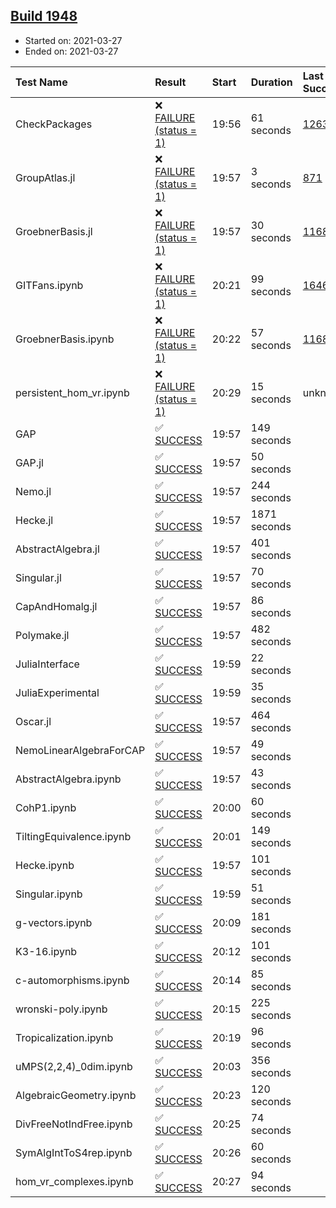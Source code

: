 ## [Build 1948](https://oscarci.mathematik.uni-kl.de/job/oscar-stable/1948/)

* Started on: 2021-03-27
* Ended on: 2021-03-27

| Test Name    | Result | Start | Duration | Last Success | First Failure |
|:-------------|:-------|:------|:---------|:-------------|:--------------|
| CheckPackages | ❌ [FAILURE (status = 1)](https://oscarci.mathematik.uni-kl.de/job/oscar-stable/1948/artifact/logs/build-1948/CheckPackages.log) | 19:56 | 61 seconds | [1263](https://oscarci.mathematik.uni-kl.de/job/oscar-stable/1263/) | [1264](https://oscarci.mathematik.uni-kl.de/job/oscar-stable/1264/) |
| GroupAtlas.jl | ❌ [FAILURE (status = 1)](https://oscarci.mathematik.uni-kl.de/job/oscar-stable/1948/artifact/logs/build-1948/GroupAtlas.jl.log) | 19:57 | 3 seconds | [871](https://oscarci.mathematik.uni-kl.de/job/oscar-stable/871/) | [872](https://oscarci.mathematik.uni-kl.de/job/oscar-stable/872/) |
| GroebnerBasis.jl | ❌ [FAILURE (status = 1)](https://oscarci.mathematik.uni-kl.de/job/oscar-stable/1948/artifact/logs/build-1948/GroebnerBasis.jl.log) | 19:57 | 30 seconds | [1168](https://oscarci.mathematik.uni-kl.de/job/oscar-stable/1168/) | [1169](https://oscarci.mathematik.uni-kl.de/job/oscar-stable/1169/) |
| GITFans.ipynb | ❌ [FAILURE (status = 1)](https://oscarci.mathematik.uni-kl.de/job/oscar-stable/1948/artifact/logs/build-1948/GITFans.ipynb.log) | 20:21 | 99 seconds | [1646](https://oscarci.mathematik.uni-kl.de/job/oscar-stable/1646/) | [1647](https://oscarci.mathematik.uni-kl.de/job/oscar-stable/1647/) |
| GroebnerBasis.ipynb | ❌ [FAILURE (status = 1)](https://oscarci.mathematik.uni-kl.de/job/oscar-stable/1948/artifact/logs/build-1948/GroebnerBasis.ipynb.log) | 20:22 | 57 seconds | [1168](https://oscarci.mathematik.uni-kl.de/job/oscar-stable/1168/) | [1169](https://oscarci.mathematik.uni-kl.de/job/oscar-stable/1169/) |
| persistent_hom_vr.ipynb | ❌ [FAILURE (status = 1)](https://oscarci.mathematik.uni-kl.de/job/oscar-stable/1948/artifact/logs/build-1948/persistent_hom_vr.ipynb.log) | 20:29 | 15 seconds | unknown | unknown |
| GAP | ✅ [SUCCESS](https://oscarci.mathematik.uni-kl.de/job/oscar-stable/1948/artifact/logs/build-1948/GAP.log) | 19:57 | 149 seconds |  |  |
| GAP.jl | ✅ [SUCCESS](https://oscarci.mathematik.uni-kl.de/job/oscar-stable/1948/artifact/logs/build-1948/GAP.jl.log) | 19:57 | 50 seconds |  |  |
| Nemo.jl | ✅ [SUCCESS](https://oscarci.mathematik.uni-kl.de/job/oscar-stable/1948/artifact/logs/build-1948/Nemo.jl.log) | 19:57 | 244 seconds |  |  |
| Hecke.jl | ✅ [SUCCESS](https://oscarci.mathematik.uni-kl.de/job/oscar-stable/1948/artifact/logs/build-1948/Hecke.jl.log) | 19:57 | 1871 seconds |  |  |
| AbstractAlgebra.jl | ✅ [SUCCESS](https://oscarci.mathematik.uni-kl.de/job/oscar-stable/1948/artifact/logs/build-1948/AbstractAlgebra.jl.log) | 19:57 | 401 seconds |  |  |
| Singular.jl | ✅ [SUCCESS](https://oscarci.mathematik.uni-kl.de/job/oscar-stable/1948/artifact/logs/build-1948/Singular.jl.log) | 19:57 | 70 seconds |  |  |
| CapAndHomalg.jl | ✅ [SUCCESS](https://oscarci.mathematik.uni-kl.de/job/oscar-stable/1948/artifact/logs/build-1948/CapAndHomalg.jl.log) | 19:57 | 86 seconds |  |  |
| Polymake.jl | ✅ [SUCCESS](https://oscarci.mathematik.uni-kl.de/job/oscar-stable/1948/artifact/logs/build-1948/Polymake.jl.log) | 19:57 | 482 seconds |  |  |
| JuliaInterface | ✅ [SUCCESS](https://oscarci.mathematik.uni-kl.de/job/oscar-stable/1948/artifact/logs/build-1948/JuliaInterface.log) | 19:59 | 22 seconds |  |  |
| JuliaExperimental | ✅ [SUCCESS](https://oscarci.mathematik.uni-kl.de/job/oscar-stable/1948/artifact/logs/build-1948/JuliaExperimental.log) | 19:59 | 35 seconds |  |  |
| Oscar.jl | ✅ [SUCCESS](https://oscarci.mathematik.uni-kl.de/job/oscar-stable/1948/artifact/logs/build-1948/Oscar.jl.log) | 19:57 | 464 seconds |  |  |
| NemoLinearAlgebraForCAP | ✅ [SUCCESS](https://oscarci.mathematik.uni-kl.de/job/oscar-stable/1948/artifact/logs/build-1948/NemoLinearAlgebraForCAP.log) | 19:57 | 49 seconds |  |  |
| AbstractAlgebra.ipynb | ✅ [SUCCESS](https://oscarci.mathematik.uni-kl.de/job/oscar-stable/1948/artifact/logs/build-1948/AbstractAlgebra.ipynb.log) | 19:57 | 43 seconds |  |  |
| CohP1.ipynb | ✅ [SUCCESS](https://oscarci.mathematik.uni-kl.de/job/oscar-stable/1948/artifact/logs/build-1948/CohP1.ipynb.log) | 20:00 | 60 seconds |  |  |
| TiltingEquivalence.ipynb | ✅ [SUCCESS](https://oscarci.mathematik.uni-kl.de/job/oscar-stable/1948/artifact/logs/build-1948/TiltingEquivalence.ipynb.log) | 20:01 | 149 seconds |  |  |
| Hecke.ipynb | ✅ [SUCCESS](https://oscarci.mathematik.uni-kl.de/job/oscar-stable/1948/artifact/logs/build-1948/Hecke.ipynb.log) | 19:57 | 101 seconds |  |  |
| Singular.ipynb | ✅ [SUCCESS](https://oscarci.mathematik.uni-kl.de/job/oscar-stable/1948/artifact/logs/build-1948/Singular.ipynb.log) | 19:59 | 51 seconds |  |  |
| g-vectors.ipynb | ✅ [SUCCESS](https://oscarci.mathematik.uni-kl.de/job/oscar-stable/1948/artifact/logs/build-1948/g-vectors.ipynb.log) | 20:09 | 181 seconds |  |  |
| K3-16.ipynb | ✅ [SUCCESS](https://oscarci.mathematik.uni-kl.de/job/oscar-stable/1948/artifact/logs/build-1948/K3-16.ipynb.log) | 20:12 | 101 seconds |  |  |
| c-automorphisms.ipynb | ✅ [SUCCESS](https://oscarci.mathematik.uni-kl.de/job/oscar-stable/1948/artifact/logs/build-1948/c-automorphisms.ipynb.log) | 20:14 | 85 seconds |  |  |
| wronski-poly.ipynb | ✅ [SUCCESS](https://oscarci.mathematik.uni-kl.de/job/oscar-stable/1948/artifact/logs/build-1948/wronski-poly.ipynb.log) | 20:15 | 225 seconds |  |  |
| Tropicalization.ipynb | ✅ [SUCCESS](https://oscarci.mathematik.uni-kl.de/job/oscar-stable/1948/artifact/logs/build-1948/Tropicalization.ipynb.log) | 20:19 | 96 seconds |  |  |
| uMPS(2,2,4)_0dim.ipynb | ✅ [SUCCESS](https://oscarci.mathematik.uni-kl.de/job/oscar-stable/1948/artifact/logs/build-1948/uMPS-2-2-4-_0dim.ipynb.log) | 20:03 | 356 seconds |  |  |
| AlgebraicGeometry.ipynb | ✅ [SUCCESS](https://oscarci.mathematik.uni-kl.de/job/oscar-stable/1948/artifact/logs/build-1948/AlgebraicGeometry.ipynb.log) | 20:23 | 120 seconds |  |  |
| DivFreeNotIndFree.ipynb | ✅ [SUCCESS](https://oscarci.mathematik.uni-kl.de/job/oscar-stable/1948/artifact/logs/build-1948/DivFreeNotIndFree.ipynb.log) | 20:25 | 74 seconds |  |  |
| SymAlgIntToS4rep.ipynb | ✅ [SUCCESS](https://oscarci.mathematik.uni-kl.de/job/oscar-stable/1948/artifact/logs/build-1948/SymAlgIntToS4rep.ipynb.log) | 20:26 | 60 seconds |  |  |
| hom_vr_complexes.ipynb | ✅ [SUCCESS](https://oscarci.mathematik.uni-kl.de/job/oscar-stable/1948/artifact/logs/build-1948/hom_vr_complexes.ipynb.log) | 20:27 | 94 seconds |  |  |
